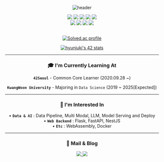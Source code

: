 
<div align="center">

  ![header](https://capsule-render.vercel.app/api?type=waving&height=200&text=HyunJun%20KIM&fontAlign=70&fontAlignY=40&color=gradient&animation=twinkling)

<img src="https://img.shields.io/badge/C-A8B9CC?style=flat-square&logo=C&logoColor=white"/>
<img src="https://img.shields.io/badge/C++-00599C?style=flat-square&logo=C%2B%2B&logoColor=white"/>
<img src="https://img.shields.io/badge/Python-3776AB?style=flat-square&logo=Python&logoColor=white"/>
<img src="https://img.shields.io/badge/OpenCV-5C3EE8?style=flat-square&logo=OpenCV&logoColor=white"/>
<img src="https://img.shields.io/badge/Docker-2496ED?style=flat-square&logo=Docker&logoColor=white"/>
<br>
<img src="https://img.shields.io/badge/Visual Studio Code-007ACC?style=flat-square&logo=Visual Studio Code&logoColor=white"/>
<img src="https://img.shields.io/badge/Notion-000000?style=flat-square&logo=Notion&logoColor=white"/>
<img src="https://img.shields.io/badge/Slack-4A154B?style=flat-square&logo=Slack&logoColor=white"/>
<img src="https://img.shields.io/badge/Github-181717?style=flat-square&logo=Github&logoColor=white"/>
<br>
<br>

[![Solved.ac profile](http://mazassumnida.wtf/api/v2/generate_badge?boj=hihj070914)](https://solved.ac/hihj070914)

[![hyunjuki's 42 stats](https://badge42.vercel.app/api/v2/cljk6c959009708l80ubaqerm/stats?cursusId=21&coalitionId=85)](https://github.com/JaeSeoKim/badge42)

---

### 🎓   I'm Currently Learning At
 **```42Seoul```** - Common Core Learner (2020.09.28 ~)
<br>

 **```KwangWoon University```** - Majoring in ```Data Science``` (2019 ~ 2025[Expected])
<br>

---

### 🔭   I'm Interested In
• **```Data & AI```** : Data Pipeline, Multi Modal, LLM, Model Serving and Deploy
<br>
• **```Web Backend```** : Flask, FastAPI, NestJS
<br>
• **```Etc```** : WebAssembly, Docker
<br>

---

### 💬   Mail & Blog
<a href="mailto:hihj070914@icloud.com">
  <img src="https://img.shields.io/badge/Gmail-D14836?style=flat-square&logo=Gmail&logoColor=white"/>
</a>
<a href="https://tolerblanc.github.io">
  <img src="https://img.shields.io/badge/Github Pages-222222?style=flat-square&logo=Github Pages&logoColor=white"/>
</a>
